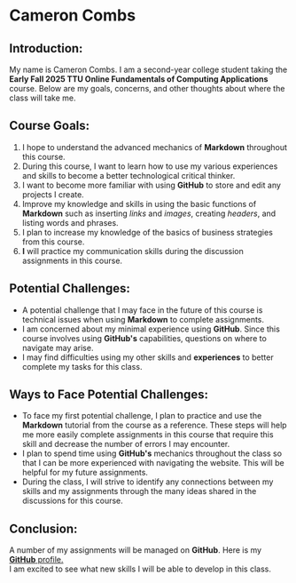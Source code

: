 # Cameron Combs

## Introduction:
My name is Cameron Combs. I am a second-year college student taking the **Early Fall 2025 TTU Online Fundamentals of Computing Applications** course. Below are my goals, concerns, and other thoughts about where the class will take me.

## Course Goals:
1. I hope to understand the advanced mechanics of **Markdown** throughout this course.
2. During this course, I want to learn how to use my various experiences and skills to become a better technological critical thinker.
3. I want to become more familiar with using **GitHub** to store and edit any projects I create.
4. Improve my knowledge and skills in using the basic functions of **Markdown** such as inserting _links_ and _images_, creating _headers_, and listing words and phrases.
5. I plan to increase my knowledge of the basics of business strategies from this course.
6. **I** will practice my communication skills during the discussion assignments in this course.

## Potential Challenges:
- A potential challenge that I may face in the future of this course is technical issues when using **Markdown** to complete assignments.
- I am concerned about my minimal experience using **GitHub**. Since this course involves using **GitHub's** capabilities, questions on where to navigate may arise.
- I may find difficulties using my other skills and **experiences** to better complete my tasks for this class.

## Ways to Face Potential Challenges:
- To face my first potential challenge, I plan to practice and use the **Markdown** tutorial from the course as a reference. These steps will help me more easily complete assignments in this course that require this skill and decrease the number of errors I may encounter.
- I plan to spend time using **GitHub's** mechanics throughout the class so that I can be more experienced with navigating the website. This will be helpful for my future assignments.
- During the class, I will strive to identify any connections between my skills and my assignments through the many ideas shared in the discussions for this course.

## Conclusion:
A number of my assignments will be managed on **GitHub**. Here is my [**GitHub** profile.](https://github.com/CameronCombs578)  
I am excited to see what new skills I will be able to develop in this class.
